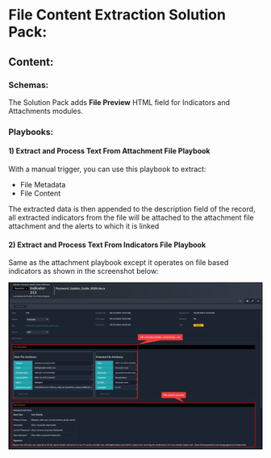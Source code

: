 # File Content Extraction Solution Pack:

## Content:
### Schemas:
The Solution Pack adds **File Preview** HTML field for Indicators and Attachments modules.

### Playbooks:
#### 1) Extract and Process Text From Attachment File **Playbook**
With a manual trigger, you can use this playbook to extract:

- File Metadata
- File Content

The extracted data is then appended to the description field of the record, all extracted indicators from the file will be attached to the attachment file attachment and the alerts to which it is linked

#### 2) Extract and Process Text From Indicators File **Playbook**
Same as the attachment playbook except it operates on file based indicators as shown in the screenshot below:

![](media/snapshot1.png)
